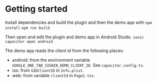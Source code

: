 # Getting started

Install dependencies and build the plugin and then the demo app with
`npm install`
`npm run build`

Then open and edit the plugin and demo app in Android Stuido. `ionic capacitor open android`

The demo app reads the client id from the following places:
 - android: from the environment variable `GOOGLE_ONE_TAB_SIGNIN_DEMO_CLIENT_ID`. See `capacitor.config.ts`.
 - ios: from `GIDClientID` in `Info.plist`.
 - web: from variable `clientId` in `Page1.tsx`.

